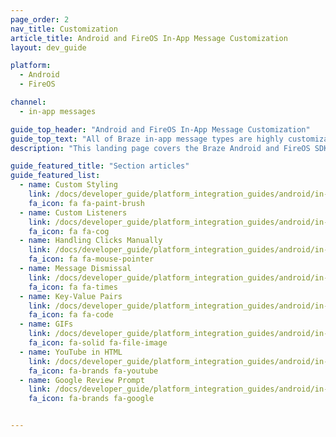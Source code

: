 ```yaml
---
page_order: 2
nav_title: Customization
article_title: Android and FireOS In-App Message Customization
layout: dev_guide

platform:
  - Android
  - FireOS

channel:
  - in-app messages

guide_top_header: "Android and FireOS In-App Message Customization"
guide_top_text: "All of Braze in-app message types are highly customizable across messages, images, <a href='http://fortawesome.github.io/Font-Awesome/'>Font Awesome</a> icons, click-actions, analytics, editable styling, custom display options, and custom delivery options. Multiple options can be configured on a per in-app message basis from <a href='/docs/user_guide/message_building_by_channel/in-app_messages/create/'>within the dashboard</a>. Braze additionally provides multiple levels of advanced customization to satisfy a variety of use cases and needs."
description: "This landing page covers the Braze Android and FireOS SDK in-app message customization options such as custom styling, custom listeners, click handling, and more."

guide_featured_title: "Section articles"
guide_featured_list:
  - name: Custom Styling
    link: /docs/developer_guide/platform_integration_guides/android/in-app_messaging/customization/custom_styling/
    fa_icon: fa fa-paint-brush
  - name: Custom Listeners
    link: /docs/developer_guide/platform_integration_guides/android/in-app_messaging/customization/custom_listeners/
    fa_icon: fa fa-cog
  - name: Handling Clicks Manually
    link: /docs/developer_guide/platform_integration_guides/android/in-app_messaging/customization/custom_listeners/
    fa_icon: fa fa-mouse-pointer
  - name: Message Dismissal
    link: /docs/developer_guide/platform_integration_guides/android/in-app_messaging/customization/message_dismissal/
    fa_icon: fa fa-times
  - name: Key-Value Pairs
    link: /docs/developer_guide/platform_integration_guides/android/in-app_messaging/customization/key_value_pairs/
    fa_icon: fa fa-code
  - name: GIFs
    link: /docs/developer_guide/platform_integration_guides/android/in-app_messaging/customization/gifs/
    fa_icon: fa-solid fa-file-image
  - name: YouTube in HTML
    link: /docs/developer_guide/platform_integration_guides/android/in-app_messaging/customization/youtube_in_html/
    fa_icon: fa-brands fa-youtube
  - name: Google Review Prompt
    link: /docs/developer_guide/platform_integration_guides/android/in-app_messaging/customization/google_review_prompt/
    fa_icon: fa-brands fa-google


---
```

<br><br>
